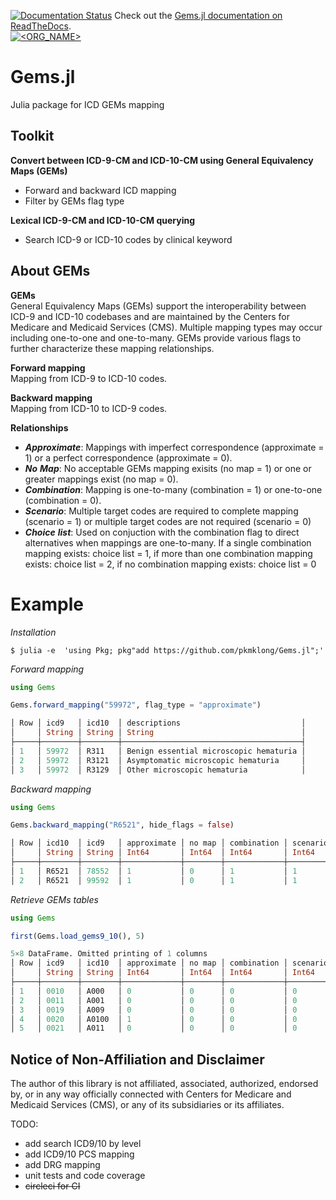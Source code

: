 [![Documentation Status](https://readthedocs.org/projects/docs/badge/?version=latest)](https://gemsjl.readthedocs.io/en/latest/) Check out the [Gems.jl documentation on ReadTheDocs](https://gemsjl.readthedocs.io/en/latest/). <br>
[![<ORG_NAME>](https://circleci.com/gh/pkmklong/Gems.jl.svg?style=shield)](https://github.com/pkmklong/Gems.jl/blob/master/.circleci/config.yml)


# Gems.jl
Julia package for ICD GEMs mapping


## Toolkit
<b>Convert between ICD-9-CM and ICD-10-CM using General Equivalency Maps (GEMs)</b>
- Forward and backward ICD mapping
- Filter by GEMs flag type

<b>Lexical ICD-9-CM and ICD-10-CM querying</b>
- Search ICD-9 or ICD-10 codes by clinical keyword 

## About GEMs
<b>GEMs</b><br>
General Equivalency Maps (GEMs) support the interoperability between ICD-9 and ICD-10 codebases and are maintained by the Centers for Medicare and Medicaid Services (CMS). Multiple mapping types may occur including one-to-one and one-to-many. GEMs provide various flags to further characterize these mapping relationships.<br>

<b>Forward mapping</b><br> Mapping from ICD-9 to ICD-10 codes.<br>

<b>Backward mapping</b><br> Mapping from ICD-10 to ICD-9 codes.<br>

<b>Relationships</b><br>
* <i>__Approximate__</i>: Mappings with imperfect correspondence (approximate = 1) or a perfect correspondence (approximate = 0).<br>
* <i>__No__ __Map__</i>: No acceptable GEMs mapping exisits (no map = 1) or one or greater mappings exist (no map = 0).<br>
* <i>__Combination__</i>: Mapping is one-to-many (combination = 1) or one-to-one (combination = 0). <br>
* <i>__Scenario__</i>: Multiple target codes are required to complete mapping (scenario = 1) or multiple target codes are not required (scenario = 0)<br>
* <i>__Choice__ __list__</i>: Used on conjuction with the combination flag to direct alternatives when mappings are one-to-many. If a single combination mapping exists: choice list = 1, if more than one combination mapping exists: choice list = 2, if no combination mapping exists: choice list = 0 <br>

# Example

<i>Installation</i>

```
$ julia -e  'using Pkg; pkg"add https://github.com/pkmklong/Gems.jl";'
```
<i>Forward mapping</i>
```julia
using Gems

Gems.forward_mapping("59972", flag_type = "approximate")

│ Row │ icd9   │ icd10  │ descriptions                           │
│     │ String │ String │ String                                 │
├─────┼────────┼────────┼────────────────────────────────────────┤
│ 1   │ 59972  │ R311   │ Benign essential microscopic hematuria │
│ 2   │ 59972  │ R3121  │ Asymptomatic microscopic hematuria     │
│ 3   │ 59972  │ R3129  │ Other microscopic hematuria            │
```
<i>Backward mapping</i>
```julia
using Gems

Gems.backward_mapping("R6521", hide_flags = false)

│ Row │ icd10  │ icd9   │ approximate │ no map │ combination │ scenario │ choice list │ descriptions  │
│     │ String │ String │ Int64       │ Int64  │ Int64       │ Int64    │ Int64       │ String        │
├─────┼────────┼────────┼─────────────┼────────┼─────────────┼──────────┼─────────────┼───────────────┤
│ 1   │ R6521  │ 78552  │ 1           │ 0      │ 1           │ 1        │ 1           │ Septic shock  │
│ 2   │ R6521  │ 99592  │ 1           │ 0      │ 1           │ 1        │ 2           │ Severe sepsis │
```

<i>Retrieve GEMs tables</i>
```julia
using Gems

first(Gems.load_gems9_10(), 5)

5×8 DataFrame. Omitted printing of 1 columns
│ Row │ icd9   │ icd10  │ approximate │ no map │ combination │ scenario │ choice list │
│     │ String │ String │ Int64       │ Int64  │ Int64       │ Int64    │ Int64       │
├─────┼────────┼────────┼─────────────┼────────┼─────────────┼──────────┼─────────────┤
│ 1   │ 0010   │ A000   │ 0           │ 0      │ 0           │ 0        │ 0           │
│ 2   │ 0011   │ A001   │ 0           │ 0      │ 0           │ 0        │ 0           │
│ 3   │ 0019   │ A009   │ 0           │ 0      │ 0           │ 0        │ 0           │
│ 4   │ 0020   │ A0100  │ 1           │ 0      │ 0           │ 0        │ 0           │
│ 5   │ 0021   │ A011   │ 0           │ 0      │ 0           │ 0        │ 0           │
```

## Notice of Non-Affiliation and Disclaimer 
The author of this library is not affiliated, associated, authorized, endorsed by, or in any way officially connected with Centers for Medicare and Medicaid Services (CMS), or any of its subsidiaries or its affiliates.


TODO: 
* add search ICD9/10 by level
* add ICD9/10 PCS mapping
* add DRG mapping
* unit tests and code coverage
* <s>circleci for CI</s>
